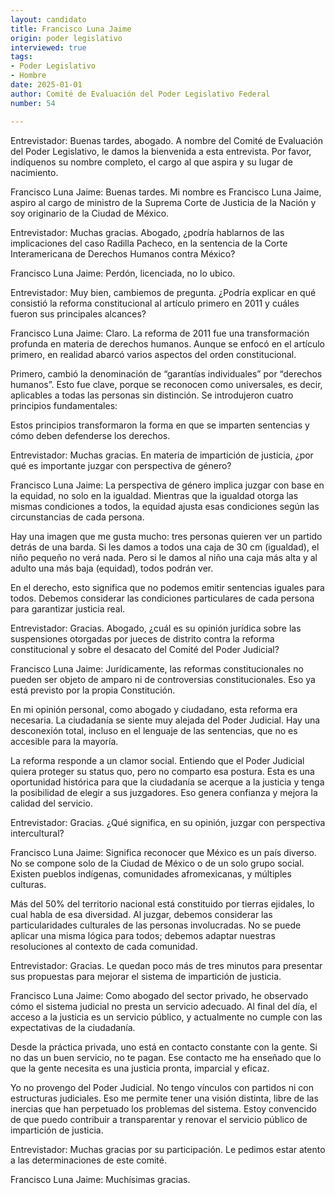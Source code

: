 ```yaml
---
layout: candidato
title: Francisco Luna Jaime
origin: poder legislativo
interviewed: true
tags:
- Poder Legislativo
- Hombre
date: 2025-01-01
author: Comité de Evaluación del Poder Legislativo Federal
number: 54

---
```


Entrevistador: Buenas tardes, abogado. A nombre del Comité de Evaluación del Poder Legislativo, le damos la bienvenida a esta entrevista. Por favor, indíquenos su nombre completo, el cargo al que aspira y su lugar de nacimiento.

Francisco Luna Jaime: Buenas tardes. Mi nombre es Francisco Luna Jaime, aspiro al cargo de ministro de la Suprema Corte de Justicia de la Nación y soy originario de la Ciudad de México.

Entrevistador: Muchas gracias. Abogado, ¿podría hablarnos de las implicaciones del caso Radilla Pacheco, en la sentencia de la Corte Interamericana de Derechos Humanos contra México?

Francisco Luna Jaime: Perdón, licenciada, no lo ubico.

Entrevistador: Muy bien, cambiemos de pregunta. ¿Podría explicar en qué consistió la reforma constitucional al artículo primero en 2011 y cuáles fueron sus principales alcances?

Francisco Luna Jaime: Claro. La reforma de 2011 fue una transformación profunda en materia de derechos humanos. Aunque se enfocó en el artículo primero, en realidad abarcó varios aspectos del orden constitucional.

Primero, cambió la denominación de “garantías individuales” por “derechos humanos”. Esto fue clave, porque se reconocen como universales, es decir, aplicables a todas las personas sin distinción. Se introdujeron cuatro principios fundamentales:

Estos principios transformaron la forma en que se imparten sentencias y cómo deben defenderse los derechos.

Entrevistador: Muchas gracias. En materia de impartición de justicia, ¿por qué es importante juzgar con perspectiva de género?

Francisco Luna Jaime: La perspectiva de género implica juzgar con base en la equidad, no solo en la igualdad. Mientras que la igualdad otorga las mismas condiciones a todos, la equidad ajusta esas condiciones según las circunstancias de cada persona.

Hay una imagen que me gusta mucho: tres personas quieren ver un partido detrás de una barda. Si les damos a todos una caja de 30 cm (igualdad), el niño pequeño no verá nada. Pero si le damos al niño una caja más alta y al adulto una más baja (equidad), todos podrán ver.

En el derecho, esto significa que no podemos emitir sentencias iguales para todos. Debemos considerar las condiciones particulares de cada persona para garantizar justicia real.

Entrevistador: Gracias. Abogado, ¿cuál es su opinión jurídica sobre las suspensiones otorgadas por jueces de distrito contra la reforma constitucional y sobre el desacato del Comité del Poder Judicial?

Francisco Luna Jaime: Jurídicamente, las reformas constitucionales no pueden ser objeto de amparo ni de controversias constitucionales. Eso ya está previsto por la propia Constitución.

En mi opinión personal, como abogado y ciudadano, esta reforma era necesaria. La ciudadanía se siente muy alejada del Poder Judicial. Hay una desconexión total, incluso en el lenguaje de las sentencias, que no es accesible para la mayoría.

La reforma responde a un clamor social. Entiendo que el Poder Judicial quiera proteger su status quo, pero no comparto esa postura. Esta es una oportunidad histórica para que la ciudadanía se acerque a la justicia y tenga la posibilidad de elegir a sus juzgadores. Eso genera confianza y mejora la calidad del servicio.

Entrevistador: Gracias. ¿Qué significa, en su opinión, juzgar con perspectiva intercultural?

Francisco Luna Jaime: Significa reconocer que México es un país diverso. No se compone solo de la Ciudad de México o de un solo grupo social. Existen pueblos indígenas, comunidades afromexicanas, y múltiples culturas.

Más del 50% del territorio nacional está constituido por tierras ejidales, lo cual habla de esa diversidad. Al juzgar, debemos considerar las particularidades culturales de las personas involucradas. No se puede aplicar una misma lógica para todos; debemos adaptar nuestras resoluciones al contexto de cada comunidad.

Entrevistador: Gracias. Le quedan poco más de tres minutos para presentar sus propuestas para mejorar el sistema de impartición de justicia.

Francisco Luna Jaime: Como abogado del sector privado, he observado cómo el sistema judicial no presta un servicio adecuado. Al final del día, el acceso a la justicia es un servicio público, y actualmente no cumple con las expectativas de la ciudadanía.

Desde la práctica privada, uno está en contacto constante con la gente. Si no das un buen servicio, no te pagan. Ese contacto me ha enseñado que lo que la gente necesita es una justicia pronta, imparcial y eficaz.

Yo no provengo del Poder Judicial. No tengo vínculos con partidos ni con estructuras judiciales. Eso me permite tener una visión distinta, libre de las inercias que han perpetuado los problemas del sistema. Estoy convencido de que puedo contribuir a transparentar y renovar el servicio público de impartición de justicia.

Entrevistador: Muchas gracias por su participación. Le pedimos estar atento a las determinaciones de este comité.

Francisco Luna Jaime: Muchísimas gracias.

